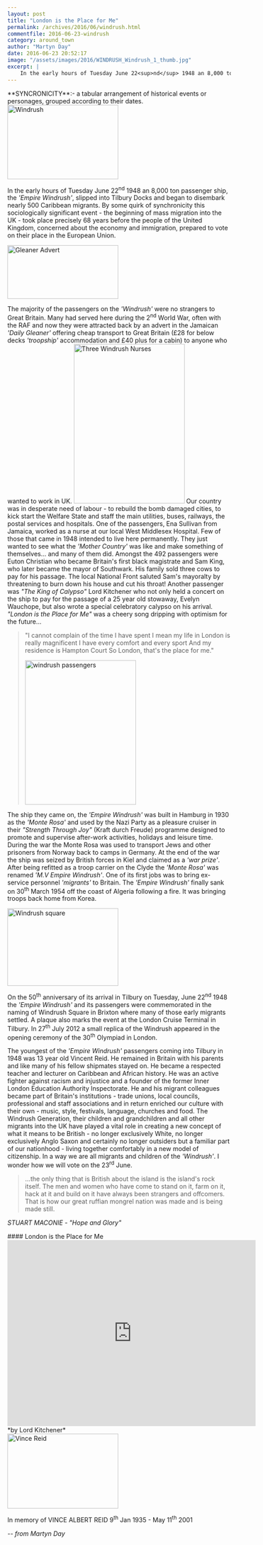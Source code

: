 ```yaml
---
layout: post
title: "London is the Place for Me"
permalink: /archives/2016/06/windrush.html
commentfile: 2016-06-23-windrush
category: around_town
author: "Martyn Day"
date: 2016-06-23 20:52:17
image: "/assets/images/2016/WINDRUSH_Windrush_1_thumb.jpg"
excerpt: |
    In the early hours of Tuesday June 22<sup>nd</sup> 1948 an 8,000 ton passenger ship, the <em>'Empire Windrush'</em>, slipped into Tilbury Docks and began to disembark nearly 500 Caribbean migrants. By some quirk of synchronicity this sociologically significant event - the beginning of mass migration into the UK - took place precisely 68 years before the people of the United Kingdom, concerned about the economy and immigration, prepared to vote on their place in the European Union.
---
```


<div markdown="1" class="box">
**SYNCRONICITY**:- a tabular arrangement of historical events or personages, grouped according to their dates.

</div>
<a href="/assets/images/2016/WINDRUSH_Windrush_1.jpg" title="See larger version of - Windrush"><img src="/assets/images/2016/WINDRUSH_Windrush_1_thumb.jpg" width="250" height="168" alt="Windrush" class="photo right" /></a>

In the early hours of Tuesday June 22<sup>nd</sup> 1948 an 8,000 ton passenger ship, the <em>'Empire Windrush'</em>, slipped into Tilbury Docks and began to disembark nearly 500 Caribbean migrants. By some quirk of synchronicity this sociologically significant event - the beginning of mass migration into the UK - took place precisely 68 years before the people of the United Kingdom, concerned about the economy and immigration, prepared to vote on their place in the European Union.

<a href="/assets/images/2016/WINDRUSH_Gleaner_Advert.gif" title="See larger version of - Gleaner Advert"><img src="/assets/images/2016/WINDRUSH_Gleaner_Advert_thumb.gif" width="250" height="121" alt="Gleaner Advert" class="photo right" /></a>

The majority of the passengers on the <em>'Windrush'</em> were no strangers to Great Britain. Many had served here during the 2<sup>nd</sup> World War, often with the RAF and now they were attracted back by an advert in the Jamaican <em>'Daily Gleaner'</em> offering cheap transport to Great Britain (£28 for below decks <em>'troopship'</em> accommodation and £40 plus for a cabin) to anyone who wanted to work in UK. <a href="/assets/images/2016/WINDRUSH_Three-Windrush-Nurses.jpg" title="See larger version of - Three Windrush Nurses"><img src="/assets/images/2016/WINDRUSH_Three-Windrush-Nurses_thumb.jpg" width="250" height="360" alt="Three Windrush Nurses" class="photo right" /></a> Our country was in desperate need of labour - to rebuild the bomb damaged cities, to kick start the Welfare State and staff the main utilities, buses, railways, the postal services and hospitals. One of the passengers, Ena Sullivan from Jamaica, worked as a nurse at our local West Middlesex Hospital. Few of those that came in 1948 intended to live here permanently. They just wanted to see what the <em>'Mother Country'</em> was like and make something of themselves... and many of them did. Amongst the 492 passengers were Euton Christian who became Britain's first black magistrate and Sam King, who later became the mayor of Southwark. His family sold three cows to pay for his passage. The local National Front saluted Sam's mayoralty by threatening to burn down his house and cut his throat! Another passenger was <em>"The King of Calypso"</em> Lord Kitchener who not only held a concert on the ship to pay for the passage of a 25 year old stowaway, Evelyn Wauchope, but also wrote a special celebratory calypso on his arrival. <em>"London is the Place for Me"</em> was a cheery song dripping with optimism for the future...

> "I cannot complain of the time I have spent
>  I mean my life in London is really magnificent
>  I have every comfort and every sport
>  And my residence is Hampton Court
>  So London, that's the place for me."
> 
>  <a href="/assets/images/2016/WINDRUSH_windrush_passengers.jpg" title="See larger version of - windrush passengers"><img src="/assets/images/2016/WINDRUSH_windrush_passengers_thumb.jpg" width="250" height="326" alt="windrush passengers" class="photo right" /></a>
> 
 The ship they came on, the <em>'Empire Windrush'</em> was built in Hamburg in 1930 as the <em>'Monte Rosa'</em> and used by the Nazi Party as a pleasure cruiser in their <em>"Strength Through Joy"</em> (Kraft durch Freude) programme designed to promote and supervise after-work activities, holidays and leisure time. During the war the Monte Rosa was used to transport Jews and other prisoners from Norway back to camps in Germany. At the end of the war the ship was seized by British forces in Kiel and claimed as a <em>'war prize'</em>. After being refitted as a troop carrier on the Clyde the <em>'Monte Rosa'</em> was renamed <em>'M.V Empire Windrush'</em>. One of its first jobs was to bring ex-service personnel <em>'migrants'</em> to Britain. The <em>'Empire Windrush'</em> finally sank on 30<sup>th</sup> March 1954 off the coast of Algeria following a fire. It was bringing troops back home from Korea.

<div markdown="1" class="box">
<a href="/assets/images/2016/WINDRUSH_Windrush_square.jpg" title="See larger version of - Windrush square"><img src="/assets/images/2016/WINDRUSH_Windrush_square_thumb.jpg" width="250" height="175" alt="Windrush square" class="photo right" /></a>

On the 50<sup>th</sup> anniversary of its arrival in Tilbury on Tuesday, June 22<sup>nd</sup> 1948 the <em>'Empire Windrush'</em> and its passengers were commemorated in the naming of Windrush Square in Brixton where many of those early migrants settled. A plaque also marks the event at the London Cruise Terminal in Tilbury. In 27<sup>th</sup> July 2012 a small replica of the Windrush appeared in the opening ceremony of the 30<sup>th</sup> Olympiad in London.

</div>
The youngest of the <em>'Empire Windrush'</em> passengers coming into Tilbury in 1948 was 13 year old Vincent Reid. He remained in Britain with his parents and like many of his fellow shipmates stayed on. He became a respected teacher and lecturer on Caribbean and African history. He was an active fighter against racism and injustice and a founder of the former Inner London Education Authority Inspectorate. He and his migrant colleagues became part of Britain's institutions - trade unions, local councils, professional and staff associations and in return enriched our culture with their own - music, style, festivals, language, churches and food. The Windrush Generation, their children and grandchildren and all other migrants into the UK have played a vital role in creating a new concept of what it means to be British - no longer exclusively White, no longer exclusively Anglo Saxon and certainly no longer outsiders but a familiar part of our nationhood - living together comfortably in a new model of citizenship. In a way we are all migrants and children of the <em>'Windrush'</em>. I wonder how we will vote on the 23<sup>rd</sup> June.

> ...the only thing that is British about the island is the island's rock itself. The men and women who have come to stand on it, farm on it, hack at it and build on it have always been strangers and offcomers. That is how our great ruffian mongrel nation was made and is being made still.

<cite>STUART MACONIE - "Hope and Glory"</cite>

<div markdown="1" class="box">
#### London is the Place for Me

<iframe width="560" height="420" src="https://www.youtube-nocookie.com/embed/su6yNdw5wYo?rel=0" frameborder="0" allowfullscreen>
</iframe>
*by Lord Kitchener*

</div>
<a href="/assets/images/2016/WINDRUSH_Vince_Reid.jpg" title="See larger version of - Vince Reid"><img src="/assets/images/2016/WINDRUSH_Vince_Reid_thumb.jpg" width="250" height="169" alt="Vince Reid" class="photo left" /></a>

In memory of VINCE ALBERT REID 9<sup>th</sup> Jan 1935 - May 11<sup>th</sup> 2001

<cite>-- from Martyn Day</cite>
